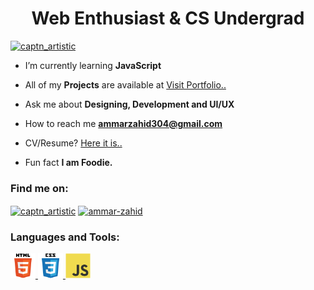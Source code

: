 <h1 align="center">Web Enthusiast & CS Undergrad</h1>
<!-- <h3 align="center">Psuedo & Socials: Captain_Artistic</h3> -->

<p align="left"> <a href="https://twitter.com/captn_artistic" target="blank"><img src="https://img.shields.io/twitter/follow/captn_artistic?logo=twitter&style=for-the-badge" alt="captn_artistic" /></a> </p>

- I’m currently learning **JavaScript**

- <p dir="auto">All of my <strong>Projects</strong> are available at <a href="https://ammar-zahid.github.io/Personal-Portfolio/" rel="nofollow">Visit Portfolio..</a></p>

- Ask me about **Designing, Development and UI/UX**

- How to reach me **ammarzahid304@gmail.com**

- <p dir="auto">CV/Resume? <a href="https://shorturl.at/ewKMP" rel="nofollow">Here it is..</a></p>

- Fun fact **I am Foodie.**

<h3 align="left">Find me on:</h3>
<p align="left">
<a href="https://twitter.com/captn_artistic" target="blank"><img align="center" src="https://raw.githubusercontent.com/rahuldkjain/github-profile-readme-generator/master/src/images/icons/Social/twitter.svg" alt="captn_artistic" height="30" width="40" /></a>
<a href="https://stackoverflow.com/users/ammar-zahid" target="blank"><img align="center" src="https://raw.githubusercontent.com/rahuldkjain/github-profile-readme-generator/master/src/images/icons/Social/stack-overflow.svg" alt="ammar-zahid" height="30" width="40" /></a>
</p>

<h3 align="left">Languages and Tools:</h3>

<p align="left">
<a href="https://www.html5.com/" target="_blank" rel="noreferrer">
<img src="https://raw.githubusercontent.com/devicons/devicon/master/icons/html5/html5-original-wordmark.svg" alt="html5" width="40" height="40"/> </a>
<a href="#"> <img src="https://raw.githubusercontent.com/devicons/devicon/master/icons/css3/css3-original-wordmark.svg" alt="css3" width="40" height="40" style="max-width: 100%;"> </a>
<a href="#"> <img src="https://raw.githubusercontent.com/devicons/devicon/master/icons/javascript/javascript-original.svg" alt="javascript" width="40" height="40" style="max-width: 100%;"> </a>
<!-- <a href="https://www.cprogramming.com/" target="_blank" rel="noreferrer">  -->
<!-- <img src="https://raw.githubusercontent.com/devicons/devicon/master/icons/c/c-original.svg" alt="c" width="40" height="40"/> </a>  -->
<!-- <a href="https://www.java.com" target="_blank" rel="noreferrer">  -->
<!-- <img src="https://raw.githubusercontent.com/devicons/devicon/master/icons/java/java-original.svg" alt="java" width="40" height="40"/> </a>  -->
</p>
